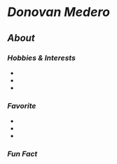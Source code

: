 # _Donovan Medero_

## _About_

### _Hobbies & Interests_
-
-
-

### _Favorite_
-
-
-

### _Fun Fact_

